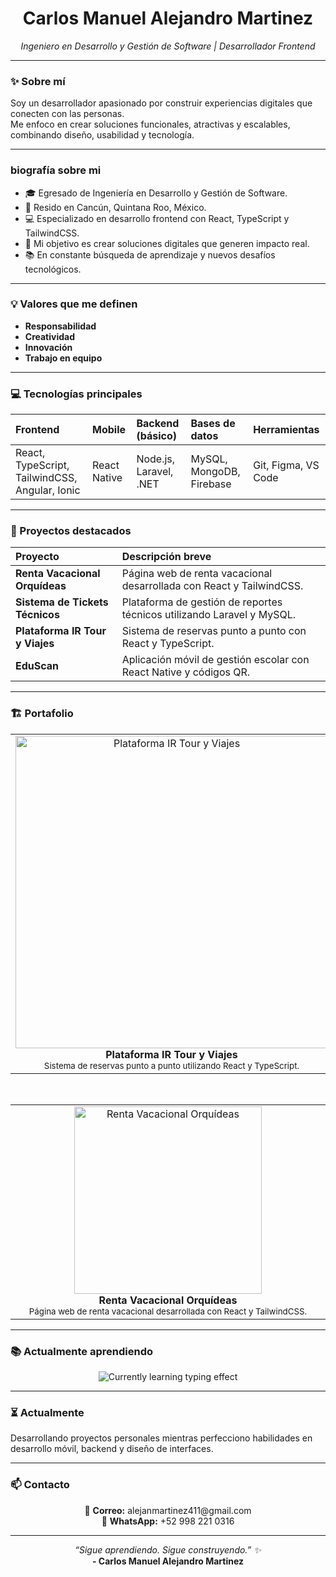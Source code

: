 <h1 align="center">Carlos Manuel Alejandro Martinez</h1>
<p align="center"><em>Ingeniero en Desarrollo y Gestión de Software | Desarrollador Frontend</em></p>

---

### ✨ Sobre mí

Soy un desarrollador apasionado por construir experiencias digitales que conecten con las personas.  
Me enfoco en crear soluciones funcionales, atractivas y escalables, combinando diseño, usabilidad y tecnología.

---

###  biografía sobre mi

- 🎓 Egresado de Ingeniería en Desarrollo y Gestión de Software.
- 📍 Resido en Cancún, Quintana Roo, México.
- 💻 Especializado en desarrollo frontend con React, TypeScript y TailwindCSS.
- 🎯 Mi objetivo es crear soluciones digitales que generen impacto real.
- 📚 En constante búsqueda de aprendizaje y nuevos desafíos tecnológicos.

---

### 💡 Valores que me definen

- **Responsabilidad**
- **Creatividad**
- **Innovación**
- **Trabajo en equipo**

---

### 💻 Tecnologías principales

<div align="center">

| Frontend | Mobile | Backend (básico) | Bases de datos | Herramientas |
|:--------|:-------|:----------------|:---------------|:------------|
| React, TypeScript, TailwindCSS, Angular, Ionic | React Native | Node.js, Laravel, .NET | MySQL, MongoDB, Firebase | Git, Figma, VS Code |

</div>

---

### 🚀 Proyectos destacados

| Proyecto | Descripción breve |
|:--------|:------------------|
| **Renta Vacacional Orquídeas** | Página web de renta vacacional desarrollada con React y TailwindCSS. |
| **Sistema de Tickets Técnicos** | Plataforma de gestión de reportes técnicos utilizando Laravel y MySQL. |
| **Plataforma IR Tour y Viajes** | Sistema de reservas punto a punto con React y TypeScript. |
| **EduScan** | Aplicación móvil de gestión escolar con React Native y códigos QR. |

---

### 🏗️ Portafolio

<div align="center">

<table>
  <tr>
    <td align="center" width="45%">
       <img src="https://live.staticflickr.com/65535/54483862855_6d90d5c1ce.jpg" alt="Plataforma IR Tour y Viajes" width="500" />
      <br/>
      <strong>Plataforma IR Tour y Viajes</strong>
      <br/>
      <sub>Sistema de reservas punto a punto utilizando React y TypeScript.</sub>
    </td>
    <td align="center" width="45%">
      <img src="https://live.staticflickr.com/65535/54483725494_5b545d09ee_z.jpg" alt="Sistema de Tickets Técnicos" width="300" />
      <br/>
      <strong>Sistema de Tickets Técnicos</strong>
      <br/>
      <sub>Plataforma de gestión de reportes técnicos utilizando Laravel y MySQL.</sub>
    </td>
  </tr>
</table>

<br/>

<table>
  <tr>
    <td align="center" width="90%">
     <img src="https://live.staticflickr.com/65535/54483782013_2e9fce3f83_z.jpg" alt="Renta Vacacional Orquídeas" width="300" />
      <br/>
      <strong>Renta Vacacional Orquídeas</strong>
      <br/>
      <sub>Página web de renta vacacional desarrollada con React y TailwindCSS.</sub>
    </td>
  </tr>
</table>

</div>

---

### 📚 Actualmente aprendiendo

<p align="center">
  <img src="https://readme-typing-svg.herokuapp.com?font=Fira+Code&weight=500&size=22&pause=1200&color=00BFFF&center=true&vCenter=true&width=500&height=60&lines=Aprendiendo...+Node.js;Aprendiendo...+MongoDB;Aprendiendo...+Diseño+UI%2FUX;Aprendiendo...+Animaciones+en+React+Native" alt="Currently learning typing effect" />
</p>

---

### ⏳ Actualmente

Desarrollando proyectos personales mientras perfecciono habilidades en desarrollo móvil, backend y diseño de interfaces.

---

### 📫 Contacto

<p align="center">
  📧 <strong>Correo:</strong> alejanmartinez411@gmail.com <br/>
  📱 <strong>WhatsApp:</strong> +52 998 221 0316
</p>

---

<p align="center">
  <em>“Sigue aprendiendo. Sigue construyendo.” ✨</em> <br/>
  <strong>- Carlos Manuel Alejandro Martinez</strong>
</p>
